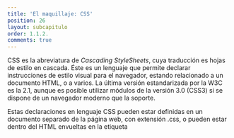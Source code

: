 ```yaml
---
title: 'El maquillaje: CSS'
position: 26
layout: subcapitulo
order: 1.1.2.
comments: true
---
```


CSS es la abreviatura de _Cascading StyleSheets_, cuya traducción es hojas de estilo en cascada. Éste es un lenguaje que permite declarar instrucciones de estilo visual para el navegador, estando relacionado a un documento HTML, o a varios. La última versión estandarizada por la W3C es la 2.1, aunque es posible utilizar módulos de la versión 3.0 (CSS3) si se dispone de un navegador moderno que la soporte.

Estas declaraciones en lenguaje CSS pueden estar definidas en un documento separado de la página web, con extensión .css, o pueden estar dentro del HTML envueltas en la etiqueta <style>. Si se utiliza un archivo externo, es necesario vincularlo a la página HTML en cuestión mediante una llamada con la etiqueta `<link>`, la cual se debe colocar en el `<head>` del documento HTML. Es recomendable utilizar un archivo CSS aparte, por varios motivos. De esta manera se separa la estructura con su texto y contenido de las declaraciones visuales de estilo: “Mantener estrictamente separados la estructura (marcado), presentación (estilos), y comportamiento (scripts), y tratar de mantener la interacción entre los tres a un mínimo absoluto” (Google, 2013). Por otro lado permite un nivel de escalabilidad mayor a un proyecto web, ya que un mismo archivo de hoja de estilos puede ser utilizado por la cantidad de páginas web que se desee, facilitándo así la edición del mismo; si las declaraciones fuesen repetidas dentro de cada página web, mantenerlas actualizadas en cada uno de los documentos sería una tarea trabajosa.

Las declaraciones CSS son instrucciones que apuntan a dar estilo y/o modificar la manera en que el navegador _renderea_ el contenido HTML nativamente. Si bien es posible generar cambios en la interfaz visual desde el HTML mismo, mediante diferentes atributos en los elementos, esta práctica está completamente desacreditada por Google en su _Guía de Estilos para HTML/CSS_ (Google, 2013).

Una instrucción en CSS comienza indicando el destino de ese comando. El destino al cual se le aplicarán los cambios, llamados selectores, pueden ser, desde lo más general a lo más particular: elementos, pseudo-elementos, clases, IDs.

Como ya se ha dicho, un elemento es lo que se forma al encerrar un contenido con una etiqueta, aunque también se ha mencionado que pueden existir etiquetas que se cierran en sí mismas. Tomando como ejemplo la etiqueta <p> de párrafo, el elemento se construiría de esta manera: `<p>Esto es un párrafo.</p>`. Si con CSS se quisiera apuntar al elemento `<p>`, únicamente se debe escribir el nombre de ese
elemento y apertura de llaves: `p { }`. Esta instrucción es válida para todas las apariciones de elementos `<p>` en todas las páginas web que compartan la misma hoja de estilo. Es recomendable, por este motivo, apuntar directamente a elementos para hacer cambios genéricos y no particulares.

A su vez, se pueden encontrar un tipo de selectores más específicos que sirven para apuntar a elementos que, dentro del marcado, son en realidad inexistentes. Se los denomina pseudo-elementos. Sirven para seleccionar elementos virtuales, como _before_ y _after_, que crean contenido antes y/o después de una etiqueta, como también para hacer selecciones delimitadas dentro de un elemento, con _first-line_ o _first-child_. Su uso más común es, probablemente, la selección de diferentes estados, como _hover_ que apunta a cuando se coloca el _mouse_ por encima de un elemento en pantalla. En un documento CSS se hace referencia a los pseudo-elementos con el símbolo de dos puntos, antecedido por el selector al que se intenta aplicar. Por ejemplo, para darle estilos a un hipervínculo únicamente cuando se le pasa el _mouse_ encima, se utiliza `a:hover { }`, siendo _a_ el selector de todos los elementos de enlace, y _hover_, el pseudo-elemento de estado.

Así también otro selector es una clase, o _class_, la cual es un atributo que puede dársele a un elemento HTML con un valor arbitrario. Esta clase puede ser utilizada en cualquier tipo de etiqueta que permita el atributo, a la cantidad de elementos que se considere necesario. El atributo _class_ también soporta múltiples valores, es decir, un mismo elemento puede tener una o más clases diferentes. Dentro del HTML se define un elemento con una clase de la siguiente manera: `<p class="copete">Esto es un párrafo con clase copete</p>`. Para apuntar desde CSS a cualquier clase se utiliza un punto antes del nombre de la misma: `.copete { }`. Éstas sirven para elementos que comparten estilos, por más que sean elementos de distintos tipos.

Un ID también es un atributo en un elemento HTML. La diferencia esencial con las clases es que un ID puede ser utilizado una sola vez por página web, y tampoco es posible que este atributo contenga más de un valor. Es, de todos los selectores, el más específico, y debería ser utilizado en ocasiones que realmente lo requieran. Un ejemplo de ID dentro del HTML es: `<p id="intro”>Este es un párrafo con ID intro</p>`. En el CSS se declara antecediendo el símbolo numeral, de la siguiente manera: `#intro { }`.

Adentro de cada selector, entre las llaves, se colocan las declaraciones de estilo, indicando las propiedades y el valor que se les desea atribuir. Cada una de ellas se define como propiedad, dos puntos, valor, y debe finalizar con un punto y coma, salvo la última del bloque, para la cual no es necesario. Muchas propiedades poseen una sintáxis propia para definir estos valores, y debe ser respetada para su correcta interpretación por el navegador. Un ejemplo concreto de cómo realizar una declaración CSS dentro de un bloque de selección es, `width: 200px;`. En la [Figura 2: Declaración de estilo en CSS](../../anexo/) se presenta un ejemplo ampliado de cómo puede formatearse un párrafo para que cumpla con las normas de presentación de este PG.


Como se puede apreciar en la declaración de estilos, CSS acepta diferentes tipos de unidades de medidas, tanto absolutas como relativas. En la [Tabla 1: Unidades de medidas absolutas en CSS](../../anexo/), y en la [Tabla 2: Unidades de medidas relativas en CSS](../../anexo/) se explica cada tipo de medida. A su vez, los colores se pueden declarar de tres maneras: mediante una palabra clave, ya algunos valores de colores están relacionados con sus nombres en inglés, llamados colores web; usando el sistema RGB mediante un valor hexadecimal (`#123456`), o mediante el uso de las notaciones funcionales como `rgb()` o `rgba()`; o utilizando el sistema HSL a través del uso de las notaciones funcionales `hsl()` o `hsla()`. (Mozilla, 2014).

Los selectores pueden ser combinados para generar capas más complejas de selección y estilo. Estas declaraciones de propiedades pueden, a su vez, ser superpuestas y autoeliminadas. En caso de repetición de una propiedad para un mismo elemento específico, el navegador tomará como válida la última declarada.
